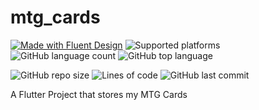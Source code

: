 # mtg_cards
[![Made with Fluent Design](https://img.shields.io/badge/fluent-design-blue?style=flat&color=gray&labelColor=0078D7)](https://github.com/bdlukaa/fluent_ui) ![Supported platforms](https://img.shields.io/badge/platform-windows%20%7C%20web-lightgrey) ![GitHub language count](https://img.shields.io/github/languages/count/powerlego/mtg_cards) ![GitHub top language](https://img.shields.io/github/languages/top/powerlego/mtg_cards)

![GitHub repo size](https://img.shields.io/github/repo-size/powerlego/mtg_cards) ![Lines of code](https://img.shields.io/tokei/lines/github/powerlego/mtg_cards) ![GitHub last commit](https://img.shields.io/github/last-commit/powerlego/mtg_cards)

A Flutter Project that stores my MTG Cards

